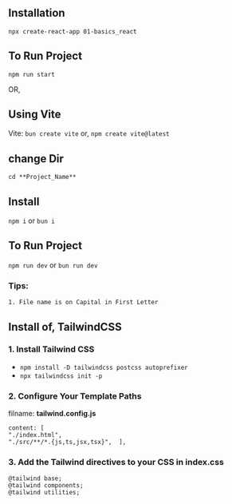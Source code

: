 ## Installation

`npx create-react-app 01-basics_react`

## To Run Project
`npm run start`

OR,

## Using Vite
Vite: `bun create vite` or, `npm create vite@latest`

## change Dir
`cd **Project_Name**`

## Install
`npm i` or  `bun i`

## To Run Project
`npm run dev` or `bun run dev`

### Tips:

``1. File name is on Capital in First Letter``

## Install of, TailwindCSS


### 1. Install Tailwind CSS
   - `npm install -D tailwindcss postcss autoprefixer`
   - `npx tailwindcss init -p`


### 2. Configure Your Template Paths

filname: **tailwind.config.js**

    content: [
    "./index.html",
    "./src/**/*.{js,ts,jsx,tsx}",  ],
  
### 3. Add the Tailwind directives to your CSS in index.css

    @tailwind base;
    @tailwind components;
    @tailwind utilities;
